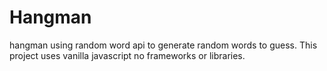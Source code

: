 # Hangman
hangman using random word api to generate random words to guess. This project uses vanilla javascript no frameworks or libraries.
